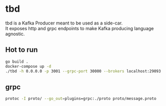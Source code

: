 # tbd

tbd is a Kafka Producer meant to be used as a side-car.  
It exposes http and grpc endpoints to make Kafka producing language agnostic.

## Hot to run

```bash
go build .
docker-compose up -d
./tbd -h 0.0.0.0 -p 3001 --grpc-port 30000 --brokers localhost:29093
```

## grpc

```bash
protoc -I proto/ --go_out=plugins=grpc:./proto proto/message.proto
```
